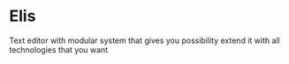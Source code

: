 # Elis
Text editor with modular system that gives you possibility extend it with all technologies that you want
